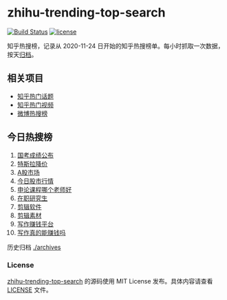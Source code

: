 # zhihu-trending-top-search

[![Build Status](https://github.com/justjavac/zhihu-trending-top-search/workflows/ci/badge.svg?branch=main)](https://github.com/justjavac/zhihu-trending-top-search/actions)
[![license](https://img.shields.io/github/license/justjavac/zhihu-trending-top-search)](https://github.com/justjavac/zhihu-trending-top-search/blob/main/LICENSE)

知乎热搜榜，记录从 2020-11-24
日开始的知乎热搜榜单。每小时抓取一次数据，按天[归档](./archives)。

## 相关项目

- [知乎热门话题](https://github.com/justjavac/zhihu-trending-hot-questions)
- [知乎热门视频](https://github.com/justjavac/zhihu-trending-hot-video)
- [微博热搜榜](https://github.com/justjavac/weibo-trending-hot-search)

## 今日热搜榜

<!-- BEGIN -->
<!-- 最后更新时间 Mon Jan 15 2024 07:13:09 GMT+0800 (China Standard Time) -->

1. [国考成绩公布](https://www.zhihu.com/search?q=国考成绩公布)
1. [特斯拉降价](https://www.zhihu.com/search?q=特斯拉降价)
1. [A股市场](https://www.zhihu.com/search?q=A股市场)
1. [今日股市行情](https://www.zhihu.com/search?q=今日股市行情)
1. [申论课程哪个老师好](https://www.zhihu.com/search?q=申论课程哪个老师好)
1. [在职研究生](https://www.zhihu.com/search?q=在职研究生)
1. [剪辑软件](https://www.zhihu.com/search?q=剪辑软件)
1. [剪辑素材](https://www.zhihu.com/search?q=剪辑素材)
1. [写作赚钱平台](https://www.zhihu.com/search?q=写作赚钱平台)
1. [写作真的能赚钱吗](https://www.zhihu.com/search?q=写作真的能赚钱吗)

<!-- END -->

历史归档 [./archives](./archives)

### License

[zhihu-trending-top-search](https://github.com/justjavac/zhihu-trending-top-search)
的源码使用 MIT License 发布。具体内容请查看 [LICENSE](./LICENSE) 文件。
